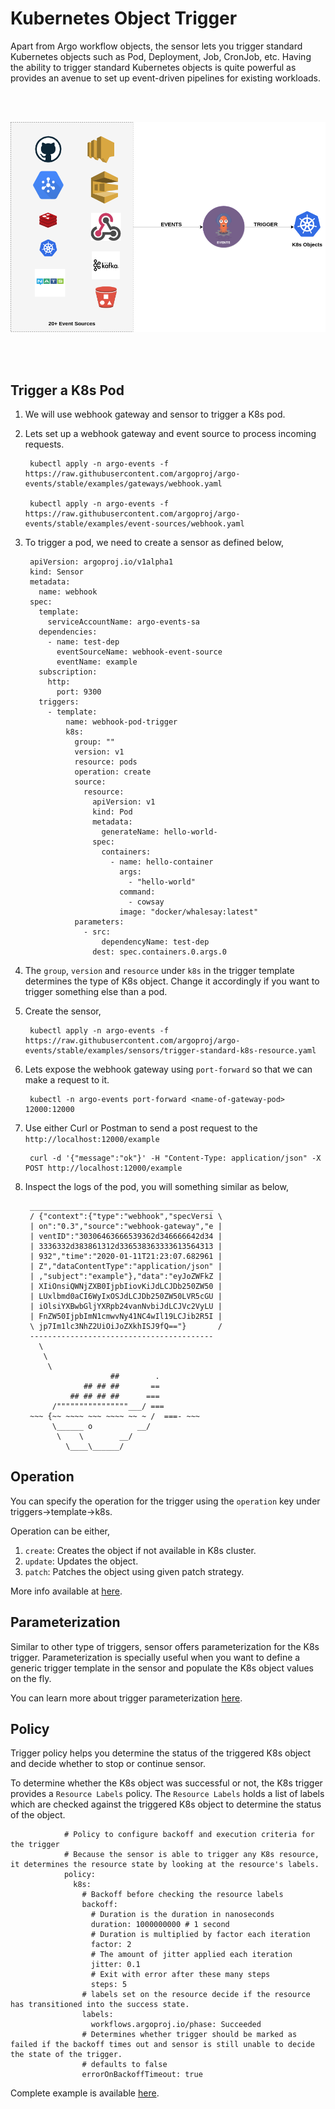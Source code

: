 # Kubernetes Object Trigger

Apart from Argo workflow objects, the sensor lets you trigger standard Kubernetes objects such as Pod, Deployment, Job, CronJob, etc.
Having the ability to trigger standard Kubernetes objects is quite powerful as provides an avenue to
set up event-driven pipelines for existing workloads.


<br/>
<br/>

<p align="center">
  <img src="https://github.com/argoproj/argo-events/blob/master/docs/assets/k8s-trigger.png?raw=true" alt="K8s Trigger"/>
</p>

<br/>
<br/>

## Trigger a K8s Pod

1. We will use webhook gateway and sensor to trigger a K8s pod.

1. Lets set up a webhook gateway and event source to process incoming requests.

        kubectl apply -n argo-events -f https://raw.githubusercontent.com/argoproj/argo-events/stable/examples/gateways/webhook.yaml
        
        kubectl apply -n argo-events -f https://raw.githubusercontent.com/argoproj/argo-events/stable/examples/event-sources/webhook.yaml

1. To trigger a pod, we need to create a sensor as defined below,

        apiVersion: argoproj.io/v1alpha1
        kind: Sensor
        metadata:
          name: webhook
        spec:
          template:
            serviceAccountName: argo-events-sa
          dependencies:
            - name: test-dep
              eventSourceName: webhook-event-source
              eventName: example
          subscription:
            http:
              port: 9300
          triggers:
            - template:
                name: webhook-pod-trigger
                k8s:
                  group: ""
                  version: v1
                  resource: pods
                  operation: create
                  source:
                    resource:
                      apiVersion: v1
                      kind: Pod
                      metadata:
                        generateName: hello-world-
                      spec:
                        containers:
                          - name: hello-container
                            args:
                              - "hello-world"
                            command:
                              - cowsay
                            image: "docker/whalesay:latest"
                  parameters:
                    - src:
                        dependencyName: test-dep
                      dest: spec.containers.0.args.0

1. The `group`, `version` and `resource` under `k8s` in the trigger template determines the type of 
   K8s object. Change it accordingly if you want to trigger something else than a pod.

1. Create the sensor,

        kubectl apply -n argo-events -f https://raw.githubusercontent.com/argoproj/argo-events/stable/examples/sensors/trigger-standard-k8s-resource.yaml

1. Lets expose the webhook gateway using `port-forward` so that we can make a request to it.
  
        kubectl -n argo-events port-forward <name-of-gateway-pod> 12000:12000   

1. Use either Curl or Postman to send a post request to the `http://localhost:12000/example`

        curl -d '{"message":"ok"}' -H "Content-Type: application/json" -X POST http://localhost:12000/example
   
1. Inspect the logs of the pod, you will something similar as below,

        _________________________________________ 
        / {"context":{"type":"webhook","specVersi \
        | on":"0.3","source":"webhook-gateway","e |
        | ventID":"30306463666539362d346666642d34 |
        | 3336332d383861312d336538363333613564313 |
        | 932","time":"2020-01-11T21:23:07.682961 |
        | Z","dataContentType":"application/json" |
        | ,"subject":"example"},"data":"eyJoZWFkZ |
        | XIiOnsiQWNjZXB0IjpbIiovKiJdLCJDb250ZW50 |
        | LUxlbmd0aCI6WyIxOSJdLCJDb250ZW50LVR5cGU |
        | iOlsiYXBwbGljYXRpb24vanNvbiJdLCJVc2VyLU |
        | FnZW50IjpbImN1cmwvNy41NC4wIl19LCJib2R5I |
        \ jp7Im1lc3NhZ2UiOiJoZXkhISJ9fQ=="}       /
        ----------------------------------------- 
          \
           \
            \     
                          ##        .            
                    ## ## ##       ==            
                 ## ## ## ##      ===            
             /""""""""""""""""___/ ===        
        ~~~ {~~ ~~~~ ~~~ ~~~~ ~~ ~ /  ===- ~~~   
             \______ o          __/            
              \    \        __/             
                \____\______/   


## Operation

You can specify the operation for the trigger using the `operation` key under triggers->template->k8s.

Operation can be either,

1. `create`: Creates the object if not available in K8s cluster.
2. `update`: Updates the object.
3. `patch`: Patches the object using given patch strategy.

More info available at [here](https://github.com/argoproj/argo-events/blob/master/api/sensor.md#argoproj.io/v1alpha1.StandardK8sTrigger).

## Parameterization

Similar to other type of triggers, sensor offers parameterization for the K8s trigger. Parameterization is specially useful when
you want to define a generic trigger template in the sensor and populate the K8s object values on the fly.

You can learn more about trigger parameterization [here](https://argoproj.github.io/argo-events/tutorials/02-parameterization/).

## Policy

Trigger policy helps you determine the status of the triggered K8s object and decide whether to stop or continue sensor. 

To determine whether the K8s object was successful or not, the K8s trigger provides a `Resource Labels` policy.
The `Resource Labels` holds a list of labels which are checked against the triggered K8s object to determine the status of the object.

                # Policy to configure backoff and execution criteria for the trigger
                # Because the sensor is able to trigger any K8s resource, it determines the resource state by looking at the resource's labels.
                policy:
                  k8s:
                    # Backoff before checking the resource labels
                    backoff:
                      # Duration is the duration in nanoseconds
                      duration: 1000000000 # 1 second
                      # Duration is multiplied by factor each iteration
                      factor: 2
                      # The amount of jitter applied each iteration
                      jitter: 0.1
                      # Exit with error after these many steps
                      steps: 5
                    # labels set on the resource decide if the resource has transitioned into the success state.
                    labels:
                      workflows.argoproj.io/phase: Succeeded
                    # Determines whether trigger should be marked as failed if the backoff times out and sensor is still unable to decide the state of the trigger.
                    # defaults to false
                    errorOnBackoffTimeout: true

Complete example is available [here](https://raw.githubusercontent.com/argoproj/argo-events/stable/examples/sensors/trigger-with-policy.yaml). 
